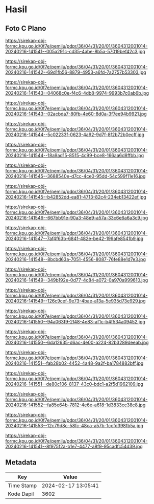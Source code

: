 # Hasil

## Foto C Plano

https://sirekap-obj-formc.kpu.go.id/0f7e/pemilu/pdpr/36/04/31/20/01/3604312001014-20240216-141541--005a291c-cd35-4abe-8b5a-57019bef42c3.jpg

https://sirekap-obj-formc.kpu.go.id/0f7e/pemilu/pdpr/36/04/31/20/01/3604312001014-20240216-141542--69d1fb56-8879-4953-a6fd-7a2757b53303.jpg

https://sirekap-obj-formc.kpu.go.id/0f7e/pemilu/pdpr/36/04/31/20/01/3604312001014-20240216-141543--04068c0e-f4c6-4db8-9974-9993b7c0ab6b.jpg

https://sirekap-obj-formc.kpu.go.id/0f7e/pemilu/pdpr/36/04/31/20/01/3604312001014-20240216-141543--02acbda7-80fb-4e60-8d0a-3f7ee94b9921.jpg

https://sirekap-obj-formc.kpu.go.id/0f7e/pemilu/pdpr/36/04/31/20/01/3604312001014-20240216-141544--5c02233f-0623-4a92-9d7f-8f2b72b0ecff.jpg

https://sirekap-obj-formc.kpu.go.id/0f7e/pemilu/pdpr/36/04/31/20/01/3604312001014-20240216-141544--18a9ad15-8515-4c99-bce8-166aa6d8ffbb.jpg

https://sirekap-obj-formc.kpu.go.id/0f7e/pemilu/pdpr/36/04/31/20/01/3604312001014-20240216-141545--3688540e-d7cc-4ce0-95dd-54c599f11e16.jpg

https://sirekap-obj-formc.kpu.go.id/0f7e/pemilu/pdpr/36/04/31/20/01/3604312001014-20240216-141545--b42852dd-ea81-4713-82c4-234eb13422ef.jpg

https://sirekap-obj-formc.kpu.go.id/0f7e/pemilu/pdpr/36/04/31/20/01/3604312001014-20240216-141546--667bb91e-90a3-48e9-a57a-33c6e6a6a3c9.jpg

https://sirekap-obj-formc.kpu.go.id/0f7e/pemilu/pdpr/36/04/31/20/01/3604312001014-20240216-141547--7af4f63b-684f-482e-be42-199afe8541b9.jpg

https://sirekap-obj-formc.kpu.go.id/0f7e/pemilu/pdpr/36/04/31/20/01/3604312001014-20240216-141548--8bcbd63a-7051-4556-8087-76fe88e1d7e3.jpg

https://sirekap-obj-formc.kpu.go.id/0f7e/pemilu/pdpr/36/04/31/20/01/3604312001014-20240216-141549--349b192e-0d77-4c84-a072-0a970a999610.jpg

https://sirekap-obj-formc.kpu.go.id/0f7e/pemilu/pdpr/36/04/31/20/01/3604312001014-20240216-141549--126c9cef-9e73-4bae-a13a-5e935d73e929.jpg

https://sirekap-obj-formc.kpu.go.id/0f7e/pemilu/pdpr/36/04/31/20/01/3604312001014-20240216-141550--94a063f9-2f48-4e83-af1c-b4f534a09452.jpg

https://sirekap-obj-formc.kpu.go.id/0f7e/pemilu/pdpr/36/04/31/20/01/3604312001014-20240216-141550--6da12635-d6ac-4e00-a224-82b3289deeab.jpg

https://sirekap-obj-formc.kpu.go.id/0f7e/pemilu/pdpr/36/04/31/20/01/3604312001014-20240216-141551--fab28b02-4452-4a48-9a2f-ba1784882bff.jpg

https://sirekap-obj-formc.kpu.go.id/0f7e/pemilu/pdpr/36/04/31/20/01/3604312001014-20240216-141551--de80c106-8137-43c0-bdc1-a2f5d1962109.jpg

https://sirekap-obj-formc.kpu.go.id/0f7e/pemilu/pdpr/36/04/31/20/01/3604312001014-20240216-141552--fa85e64b-7812-4e6e-a618-1d3833cc38c8.jpg

https://sirekap-obj-formc.kpu.go.id/0f7e/pemilu/pdpr/36/04/31/20/01/3604312001014-20240216-141553--12c79d8c-58fc-48ca-a57b-1ccfd398fb5a.jpg

https://sirekap-obj-formc.kpu.go.id/0f7e/pemilu/pdpr/36/04/31/20/01/3604312001014-20240216-141541--8f975f2a-b1e7-4477-a8f9-95cadfc54d39.jpg


## Metadata

| Key        | Value               |
| ---------- | ------------------- |
| Time Stamp | 2024-02-17 13:05:41 |
| Kode Dapil | 3602                |



